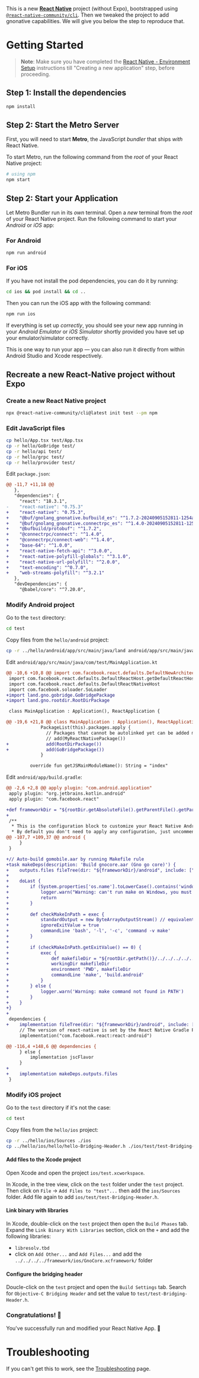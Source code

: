 This is a new [**React Native**](https://reactnative.dev) project (without Expo), bootstrapped using [`@react-native-community/cli`](https://github.com/react-native-community/cli).
Then we tweaked the project to add gnonative capabilities. We will give you below the step to reproduce that.

# Getting Started

> **Note**: Make sure you have completed the [React Native - Environment Setup](https://reactnative.dev/docs/environment-setup) instructions till "Creating a new application" step, before proceeding.

## Step 1: Install the dependencies

```bash
npm install
```

## Step 2: Start the Metro Server

First, you will need to start **Metro**, the JavaScript _bundler_ that ships _with_ React Native.

To start Metro, run the following command from the _root_ of your React Native project:

```bash
# using npm
npm start
```

## Step 2: Start your Application

Let Metro Bundler run in its _own_ terminal. Open a _new_ terminal from the _root_ of your React Native project. Run the following command to start your _Android_ or _iOS_ app:

### For Android

```bash
npm run android
```

### For iOS

If you have not install the pod dependencies, you can do it by running:

```bash
cd ios && pod install && cd ..
```

Then you can run the iOS app with the following command:

```bash
npm run ios
```

If everything is set up _correctly_, you should see your new app running in your _Android Emulator_ or _iOS Simulator_ shortly provided you have set up your emulator/simulator correctly.

This is one way to run your app — you can also run it directly from within Android Studio and Xcode respectively.

## Recreate a new React-Native project without Expo

### Create a new React Native project

```bash
npx @react-native-community/cli@latest init test --pm npm
```

### Edit JavaScript files

```bash
cp hello/App.tsx test/App.tsx
cp -r hello/GoBridge test/
cp -r hello/api test/
cp -r hello/grpc test/
cp -r hello/provider test/
```

Edit `package.json`:

```diff
@@ -11,7 +11,18 @@
   },
   "dependencies": {
     "react": "18.3.1",
-    "react-native": "0.75.3"
+    "react-native": "0.75.3",
+    "@buf/gnolang_gnonative.bufbuild_es": "^1.7.2-20240905152811-1254a97aecd9.2",
+    "@buf/gnolang_gnonative.connectrpc_es": "^1.4.0-20240905152811-1254a97aecd9.3",
+    "@bufbuild/protobuf": "^1.7.2",
+    "@connectrpc/connect": "^1.4.0",
+    "@connectrpc/connect-web": "^1.4.0",
+    "base-64": "^1.0.0",
+    "react-native-fetch-api": "^3.0.0",
+    "react-native-polyfill-globals": "^3.1.0",
+    "react-native-url-polyfill": "^2.0.0",
+    "text-encoding": "^0.7.0",
+    "web-streams-polyfill": "^3.2.1"
   },
   "devDependencies": {
     "@babel/core": "^7.20.0",
```

### Modify Android project

Go to the `test` directory:

```bash
cd test
```

Copy files from the `hello/android` project:

```bash
cp -r ../hello/android/app/src/main/java/land android/app/src/main/java/
```

Edit `android/app/src/main/java/com/test/MainApplication.kt`

```patch
@@ -10,6 +10,8 @@ import com.facebook.react.defaults.DefaultNewArchitectureEntryPoint.load
 import com.facebook.react.defaults.DefaultReactHost.getDefaultReactHost
 import com.facebook.react.defaults.DefaultReactNativeHost
 import com.facebook.soloader.SoLoader
+import land.gno.gobridge.GoBridgePackage
+import land.gno.rootdir.RootDirPackage

 class MainApplication : Application(), ReactApplication {

@@ -19,6 +21,8 @@ class MainApplication : Application(), ReactApplication {
             PackageList(this).packages.apply {
               // Packages that cannot be autolinked yet can be added manually here, for example:
               // add(MyReactNativePackage())
+              add(RootDirPackage())
+              add(GoBridgePackage())
             }

         override fun getJSMainModuleName(): String = "index"
```

Edit `android/app/build.gradle`:

```diff
@@ -2,6 +2,8 @@ apply plugin: "com.android.application"
 apply plugin: "org.jetbrains.kotlin.android"
 apply plugin: "com.facebook.react"

+def frameworkDir = "${rootDir.getAbsoluteFile().getParentFile().getParentFile().getParentFile().getParentFile().getParentFile().getAbsolutePath()}/framework"
+
 /**
  * This is the configuration block to customize your React Native Android app.
  * By default you don't need to apply any configuration, just uncomment the lines you need.
@@ -107,7 +109,37 @@ android {
     }
 }

+// Auto-build gomobile.aar by running Makefile rule
+task makeDeps(description: 'Build gnocore.aar (Gno go core)') {
+    outputs.files fileTree(dir: "${frameworkDir}/android", include: ["*.jar", "*.aar"])
+
+    doLast {
+        if (System.properties['os.name'].toLowerCase().contains('windows')) {
+            logger.warn("Warning: can't run make on Windows, you must build gomobile.aar manually")
+            return
+        }
+
+        def checkMakeInPath = exec {
+            standardOutput = new ByteArrayOutputStream() // equivalent to '> /dev/null'
+            ignoreExitValue = true
+            commandLine 'bash', '-l', '-c', 'command -v make'
+        }
+
+        if (checkMakeInPath.getExitValue() == 0) {
+            exec {
+                def makefileDir = "${rootDir.getPath()}/../../../../.."
+                workingDir makefileDir
+                environment 'PWD', makefileDir
+                commandLine 'make', 'build.android'
+            }
+        } else {
+            logger.warn('Warning: make command not found in PATH')
+        }
+    }
+}
+
 dependencies {
+    implementation fileTree(dir: "${frameworkDir}/android", include: ["*.jar"])
     // The version of react-native is set by the React Native Gradle Plugin
     implementation("com.facebook.react:react-android")

@@ -116,4 +148,6 @@ dependencies {
     } else {
         implementation jscFlavor
     }
+
+    implementation makeDeps.outputs.files
 }
```

### Modify iOS project

Go to the `test` directory if it's not the case:

```bash
cd test
```

Copy files from the `hello/ios` project:

```bash
cp -r ../hello/ios/Sources ./ios
cp ../hello/ios/hello/hello-Bridging-Header.h ./ios/test/test-Bridging-Header.h
```

#### Add files to the Xcode project

Open Xcode and open the project `ios/test.xcworkspace`.

In Xcode, in the tree view, click on the `test` folder under the `test` project. Then click on `File` -> `Add Files to "test"...` then add the `ios/Sources` folder. Add file again to add `ios/test/test-Bridging-Header.h`.

#### Link binary with libraries

In Xcode, double-click on the `test` project then open the `Build Phases` tab. Expand the `Link Binary With Libraries` section, click on the `+` and add the following libraries:

-   `libresolv.tbd`
-   click on `Add Other...` and `Add Files...` and add the `../../../../framework/ios/GnoCore.xcframework/` folder

#### Configure the bridging header

Doucle-click on the `test` project and open the `Build Settings` tab. Search for `Objective-C Bridging Header` and set the value to `test/test-Bridging-Header.h`.

### Congratulations! :tada:

You've successfully run and modified your React Native App. :partying_face:

# Troubleshooting

If you can't get this to work, see the [Troubleshooting](https://reactnative.dev/docs/troubleshooting) page.
